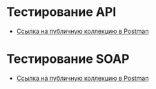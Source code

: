 # Тестирование API

 - [Ссылка на публичную коллекцию в Postman](https://www.postman.com/flight-cosmonaut-70887455/workspace/demoshopping/collection/31214816-036db6c5-dfb6-4424-a703-ef5f34151b18?action=share&creator=31214816)
   
# Тестирование SOAP

 - [Ссылка на публичную коллекцию в Postman](https://www.postman.com/flight-cosmonaut-70887455/workspace/demoshopping/collection/31214816-2bb3a8d5-1b28-4c22-b325-a0d0d600dbb7?action=share&creator=31214816)
